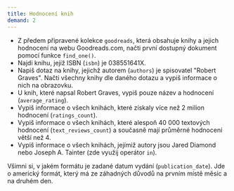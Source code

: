 ```yaml
---
title: Hodnocení knih
demand: 2
---
```


* Z předem připravené kolekce `goodreads`, která obsahuje knihy a jejich hodnocení na webu Goodreads.com, načti první dostupný dokument pomocí funkce `find_one()`. 
* Najdi knihu, jejíž ISBN (`isbn`) je 038551641X.
* Napiš dotaz na knihy, jejichž autorem (`authors`) je spisovatel "Robert Graves". Načti všechny knihy dle daného dotazu a vypiš informace o nich na obrazovku.
* U knih, které napsal Robert Graves, vypiš pouze název a hodnocení (`average_rating`).
* Vypiš informace o všech knihách, které získaly více než 2 milion hodnocení (`ratings_count`).
* Vypiš informace o všech knihách, které alespoň 40 000 textových hodnocení (`text_reviews_count`) a současně mají průměrné hodnocení větší než 4.
* Vypiš informace o všech knihách, jejímiž autory jsou Jared Diamond nebo Joseph A. Tainter (zde využij operátor `in`).

Všimni si, v jakém formátu je zadané datum vydání (`publication_date`). Jde o americký formát, který má ze záhadných důvodů na prvním místě měsíc a na druhém den.
